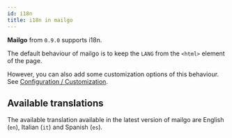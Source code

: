 ```yaml
---
id: i18n
title: i18n in mailgo
---
```


**Mailgo** from `0.9.0` supports i18n.

The default behaviour of mailgo is to keep the `LANG` from the `<html>` element of the page.

However, you can also add some customization options of this behaviour. See [Configuration / Customization](/docs/configuration).

## Available translations

The available translation available in the latest version of mailgo are English (`en`), Italian (`it`) and Spanish (`es`).
